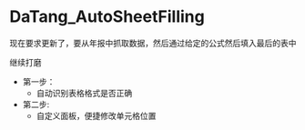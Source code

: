 # DaTang_AutoSheetFilling

现在要求更新了，要从年报中抓取数据，然后通过给定的公式然后填入最后的表中

继续打磨
 * 第一步：
	* 自动识别表格格式是否正确
 * 第二步:
 	* 自定义面板，便捷修改单元格位置
